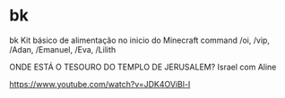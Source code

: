 # bk
bk Kit básico de alimentação no inicio do Minecraft
command /oi, /vip, /Adan, /Emanuel, /Eva, /Lilith

ONDE ESTÁ O TESOURO DO TEMPLO DE JERUSALEM? Israel com Aline

https://www.youtube.com/watch?v=JDK4OViBl-I
